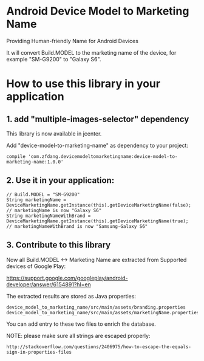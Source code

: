 # Android Device Model to Marketing Name

Providing Human-friendly Name for Android Devices

It will convert Build.MODEL to the marketing name of the device, for example "SM-G9200" to "Galaxy S6".

# How to use this library in your application

## 1. add "multiple-images-selector" dependency

This library is now available in jcenter.

Add "device-model-to-marketing-name" as dependency to your project:

    compile 'com.zfdang.devicemodeltomarketingname:device-model-to-marketing-name:1.0.0'

## 2. Use it in your application:

    // Build.MODEL = "SM-G9200"
    String marketingName = DeviceMarketingName.getInstance(this).getDeviceMarketingName(false);
    // marketingName is now "Galaxy S6"
    String marketingNameWithBrand = DeviceMarketingName.getInstance(this).getDeviceMarketingName(true);
    // marketingNameWithBrand is now "Samsung-Galaxy S6"

## 3. Contribute to this library

Now all Build.MODEL <-> Marketing Name are extracted from Supported devices of Google Play:

https://support.google.com/googleplay/android-developer/answer/6154891?hl=en

The extracted results are stored as Java properties:

    device_model_to_marketing_name/src/main/assets/branding.properties
    device_model_to_marketing_name/src/main/assets/marketingName.properties
  
You can add entry to these two files to enrich the database.

NOTE: please make sure all strings are escaped properly: 
    
    http://stackoverflow.com/questions/2406975/how-to-escape-the-equals-sign-in-properties-files


